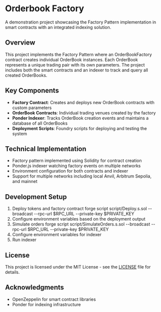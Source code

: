 # Orderbook Factory

A demonstration project showcasing the Factory Pattern implementation in smart contracts with an integrated indexing solution.

## Overview

This project implements the Factory Pattern where an OrderBookFactory contract creates individual OrderBook instances. Each OrderBook represents a unique trading pair with its own parameters. The project includes both the smart contracts and an indexer to track and query all created OrderBooks.

## Key Components

- **Factory Contract**: Creates and deploys new OrderBook contracts with custom parameters
- **OrderBook Contracts**: Individual trading venues created by the factory
- **Ponder Indexer**: Tracks OrderBook creation events and maintains a database of all OrderBooks
- **Deployment Scripts**: Foundry scripts for deploying and testing the system

## Technical Implementation

- Factory pattern implemented using Solidity for contract creation
- Ponder.js indexer watching factory events on multiple networks
- Environment configuration for both contracts and indexer
- Support for multiple networks including local Anvil, Arbitrum Sepolia, and mainnet

## Development Setup

1. Deploy tokens and factory contract
forge script script/Deploy.s.sol --broadcast --rpc-url $RPC_URL --private-key $PRIVATE_KEY
2. Configure environment variables based on the deployment output
3. Simulate orders
forge script script/SimulateOrders.s.sol --broadcast --rpc-url $RPC_URL --private-key $PRIVATE_KEY
4. Configure environment variables for indexer
5. Run indexer

## License

This project is licensed under the MIT License - see the [LICENSE](LICENSE) file for details.

## Acknowledgments

- OpenZeppelin for smart contract libraries
- Ponder for indexing infrastructure